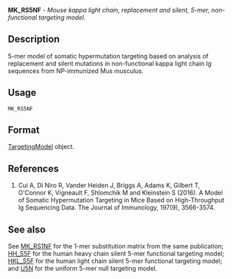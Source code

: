**MK_RS5NF** - *Mouse kappa light chain, replacement and silent, 5-mer, non-functional targeting model.*

Description
--------------------

5-mer model of somatic hypermutation targeting based on analysis of replacement and
silent mutations in non-functional kappa light chain Ig sequences from NP-immunized 
Mus musculus.


Usage
--------------------
```
MK_RS5NF
```




Format
-------------------
[TargetingModel](TargetingModel-class.md) object.

References
-------------------


1. Cui A, Di Niro R, Vander Heiden J, Briggs A, Adams K, Gilbert T, O'Connor K,
Vigneault F, Shlomchik M and Kleinstein S (2016). A Model of Somatic Hypermutation 
Targeting in Mice Based on High-Throughput Ig Sequencing Data. The Journal of 
Immunology, 197(9), 3566-3574.
 




See also
-------------------

See [MK_RS1NF](MK_RS1NF.md) for the 1-mer substitution matrix from the same
publication; [HH_S5F](HH_S5F.md) for the human heavy chain silent 5-mer 
functional targeting model; [HKL_S5F](HKL_S5F.md) for the human light chain 
silent 5-mer functional targeting model; and [U5N](U5N.md) for the 
uniform 5-mer null targeting model.






